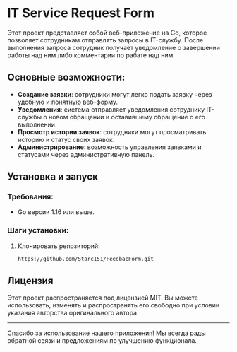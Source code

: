 # IT Service Request Form

Этот проект представляет собой веб-приложение на Go, которое позволяет сотрудникам отправлять запросы в IT-службу. После выполнения запроса сотрудник получает уведомление о завершении работы над ним либо комментарии по рабате над ним.

## Основные возможности:
- **Создание заявки**: сотрудники могут легко подать заявку через удобную и понятную веб-форму.
- **Уведомления**: система отправляет уведомления сотруднику IT-службы о новом обращении и оставившему обращение 
 о его выполнении.
- **Просмотр истории заявок**: сотрудники могут просматривать историю и статус своих заявок.
- **Администрирование**: возможность управления заявками и статусами через административную панель.

## Установка и запуск

### Требования:
- Go версии 1.16 или выше.

### Шаги установки:
1. Клонировать репозиторий:
   ```bash
   https://github.com/Starc151/FeedbacForm.git
   ```


## Лицензия

Этот проект распространяется под лицензией MIT. Вы можете использовать, изменять и распространять его свободно при условии указания авторства оригинального автора.

---

Спасибо за использование нашего приложения! Мы всегда рады обратной связи и предложениям по улучшению функционала.
